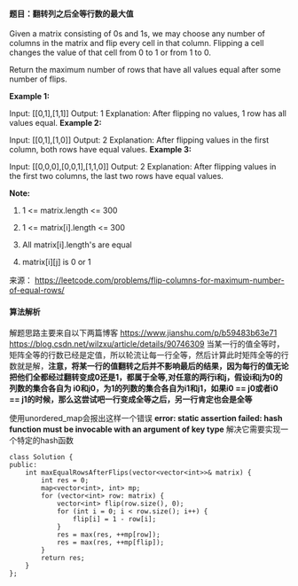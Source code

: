 #### 题目：翻转列之后全等行数的最大值
Given a matrix consisting of 0s and 1s, we may choose any number of columns in the matrix and flip every cell in that column.  Flipping a cell changes the value of that cell from 0 to 1 or from 1 to 0.

Return the maximum number of rows that have all values equal after some number of flips.

 

**Example 1:**

Input: [[0,1],[1,1]]
Output: 1
Explanation: After flipping no values, 1 row has all values equal.
**Example 2:**

Input: [[0,1],[1,0]]
Output: 2
Explanation: After flipping values in the first column, both rows have equal values.
**Example 3:**

Input: [[0,0,0],[0,0,1],[1,1,0]]
Output: 2
Explanation: After flipping values in the first two columns, the last two rows have equal values.
 

**Note:**

1. 1 <= matrix.length <= 300

2. 1 <= matrix[i].length <= 300

3. All matrix[i].length's are equal

4. matrix[i][j] is 0 or 1


来源： https://leetcode.com/problems/flip-columns-for-maximum-number-of-equal-rows/

#### 算法解析
解题思路主要来自以下两篇博客
https://www.jianshu.com/p/b59483b63e71
https://blog.csdn.net/wilzxu/article/details/90746309
当某一行的值全等时，矩阵全等的行数已经是定值，所以轮流让每一行全等，然后计算此时矩阵全等的行数就是解，**注意，将某一行的值翻转之后并不影响最后的结果，因为每行的值无论把他们全都经过翻转变成0还是1，都属于全等,对任意的两行i和j，假设i和j为0的列数的集合各自为 i0和j0，为1的列数的集合各自为i1和j1，如果i0 == j0或者i0 == j1的时候，那么这尝试吧一行变成全等之后，另一行肯定也会是全等**

使用unordered_map会报出这样一个错误
**error: static assertion failed: hash function must be invocable with an argument of key type**
解决它需要实现一个特定的hash函数
```
class Solution {
public:
    int maxEqualRowsAfterFlips(vector<vector<int>>& matrix) {
        int res = 0;
        map<vector<int>, int> mp;
        for (vector<int> row: matrix) {
            vector<int> flip(row.size(), 0); 
            for (int i = 0; i < row.size(); i++) {
                flip[i] = 1 - row[i];
            }
            res = max(res, ++mp[row]);
            res = max(res, ++mp[flip]);
        }
        return res;
    }
};

```
